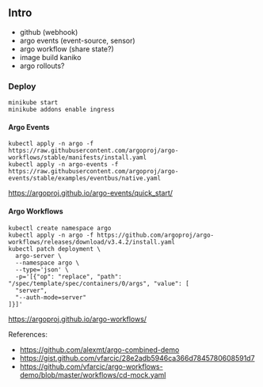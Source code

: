 ## Intro

* github (webhook)
* argo events (event-source, sensor)
* argo workflow (share state?)
* image build kaniko
* argo rollouts?

### Deploy

```
minikube start
minikube addons enable ingress
```

#### Argo Events

```
kubectl apply -n argo -f https://raw.githubusercontent.com/argoproj/argo-workflows/stable/manifests/install.yaml
kubectl apply -n argo-events -f https://raw.githubusercontent.com/argoproj/argo-events/stable/examples/eventbus/native.yaml

```

https://argoproj.github.io/argo-events/quick_start/

#### Argo Workflows

```
kubectl create namespace argo
kubectl apply -n argo -f https://github.com/argoproj/argo-workflows/releases/download/v3.4.2/install.yaml
kubectl patch deployment \
  argo-server \
  --namespace argo \
  --type='json' \
  -p='[{"op": "replace", "path": "/spec/template/spec/containers/0/args", "value": [
  "server",
  "--auth-mode=server"
]}]'

```

https://argoproj.github.io/argo-workflows/


References:
* https://github.com/alexmt/argo-combined-demo
* https://gist.github.com/vfarcic/28e2adb5946ca366d7845780608591d7
* https://github.com/vfarcic/argo-workflows-demo/blob/master/workflows/cd-mock.yaml
